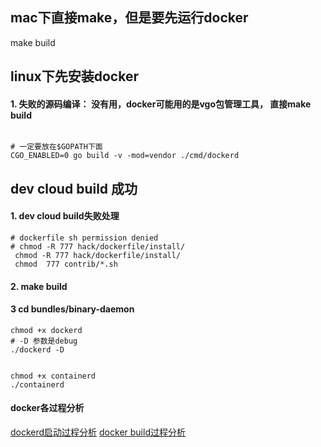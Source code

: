 ## mac下直接make，但是要先运行docker

make build

## linux下先安装docker

#### 1. 失败的源码编译： 没有用，docker可能用的是vgo包管理工具， 直接make build
```shell script

# 一定要放在$GOPATH下面
CGO_ENABLED=0 go build -v -mod=vendor ./cmd/dockerd
```


## dev cloud build 成功
#### 1. dev cloud build失败处理

```shell script
# dockerfile sh permission denied
# chmod -R 777 hack/dockerfile/install/
 chmod -R 777 hack/dockerfile/install/
 chmod  777 contrib/*.sh

```

#### 2. make build

#### 3 cd bundles/binary-daemon
```shell script
chmod +x dockerd
# -D 参数是debug
./dockerd -D 


chmod +x containerd
./containerd
```

#### docker各过程分析
[dockerd启动过程分析](./dockerd-start.md)
[docker build过程分析](./docker-build.md)
